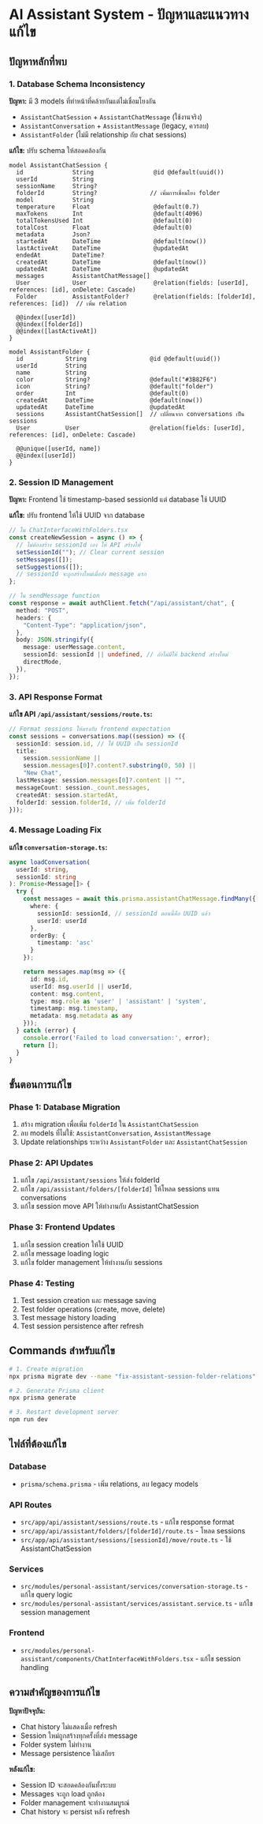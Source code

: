 # AI Assistant System - ปัญหาและแนวทางแก้ไข

## ปัญหาหลักที่พบ

### 1. Database Schema Inconsistency

**ปัญหา:** มี 3 models ที่ทำหน้าที่คล้ายกันแต่ไม่เชื่อมโยงกัน

- `AssistantChatSession` + `AssistantChatMessage` (ใช้งานจริง)
- `AssistantConversation` + `AssistantMessage` (legacy, ควรลบ)
- `AssistantFolder` (ไม่มี relationship กับ chat sessions)

**แก้ไข:** ปรับ schema ให้สอดคล้องกัน

```prisma
model AssistantChatSession {
  id              String                 @id @default(uuid())
  userId          String
  sessionName     String?
  folderId        String?               // เพิ่มการเชื่อมโยง folder
  model           String
  temperature     Float                  @default(0.7)
  maxTokens       Int                    @default(4096)
  totalTokensUsed Int                    @default(0)
  totalCost       Float                  @default(0)
  metadata        Json?
  startedAt       DateTime               @default(now())
  lastActiveAt    DateTime               @updatedAt
  endedAt         DateTime?
  createdAt       DateTime               @default(now())
  updatedAt       DateTime               @updatedAt
  messages        AssistantChatMessage[]
  User            User                   @relation(fields: [userId], references: [id], onDelete: Cascade)
  Folder          AssistantFolder?       @relation(fields: [folderId], references: [id])  // เพิ่ม relation

  @@index([userId])
  @@index([folderId])
  @@index([lastActiveAt])
}

model AssistantFolder {
  id            String                  @id @default(uuid())
  userId        String
  name          String
  color         String?                 @default("#3B82F6")
  icon          String?                 @default("folder")
  order         Int                     @default(0)
  createdAt     DateTime                @default(now())
  updatedAt     DateTime                @updatedAt
  sessions      AssistantChatSession[]  // เปลี่ยนจาก conversations เป็น sessions
  User          User                    @relation(fields: [userId], references: [id], onDelete: Cascade)

  @@unique([userId, name])
  @@index([userId])
}
```

### 2. Session ID Management

**ปัญหา:** Frontend ใช้ timestamp-based sessionId แต่ database ใช้ UUID

**แก้ไข:** ปรับ frontend ให้ใช้ UUID จาก database

```typescript
// ใน ChatInterfaceWithFolders.tsx
const createNewSession = async () => {
  // ไม่ต้องสร้าง sessionId เอง ให้ API สร้างให้
  setSessionId(""); // Clear current session
  setMessages([]);
  setSuggestions([]);
  // sessionId จะถูกสร้างใหม่เมื่อส่ง message แรก
};

// ใน sendMessage function
const response = await authClient.fetch("/api/assistant/chat", {
  method: "POST",
  headers: {
    "Content-Type": "application/json",
  },
  body: JSON.stringify({
    message: userMessage.content,
    sessionId: sessionId || undefined, // ถ้าไม่มีให้ backend สร้างใหม่
    directMode,
  }),
});
```

### 3. API Response Format

**แก้ไข API `/api/assistant/sessions/route.ts`:**

```typescript
// Format sessions ให้ตรงกับ frontend expectation
const sessions = conversations.map((session) => ({
  sessionId: session.id, // ใช้ UUID เป็น sessionId
  title:
    session.sessionName ||
    session.messages[0]?.content?.substring(0, 50) ||
    "New Chat",
  lastMessage: session.messages[0]?.content || "",
  messageCount: session._count.messages,
  createdAt: session.startedAt,
  folderId: session.folderId, // เพิ่ม folderId
}));
```

### 4. Message Loading Fix

**แก้ไข `conversation-storage.ts`:**

```typescript
async loadConversation(
  userId: string,
  sessionId: string
): Promise<Message[]> {
  try {
    const messages = await this.prisma.assistantChatMessage.findMany({
      where: {
        sessionId: sessionId, // sessionId ตอนนี้คือ UUID แล้ว
        userId: userId
      },
      orderBy: {
        timestamp: 'asc'
      }
    });

    return messages.map(msg => ({
      id: msg.id,
      userId: msg.userId || userId,
      content: msg.content,
      type: msg.role as 'user' | 'assistant' | 'system',
      timestamp: msg.timestamp,
      metadata: msg.metadata as any
    }));
  } catch (error) {
    console.error('Failed to load conversation:', error);
    return [];
  }
}
```

## ขั้นตอนการแก้ไข

### Phase 1: Database Migration

1. สร้าง migration เพื่อเพิ่ม `folderId` ใน `AssistantChatSession`
2. ลบ models ที่ไม่ใช้: `AssistantConversation`, `AssistantMessage`
3. Update relationships ระหว่าง `AssistantFolder` และ `AssistantChatSession`

### Phase 2: API Updates

1. แก้ไข `/api/assistant/sessions` ให้ส่ง folderId
2. แก้ไข `/api/assistant/folders/[folderId]` ให้โหลด sessions แทน conversations
3. แก้ไข session move API ให้ทำงานกับ AssistantChatSession

### Phase 3: Frontend Updates

1. แก้ไข session creation ให้ใช้ UUID
2. แก้ไข message loading logic
3. แก้ไข folder management ให้ทำงานกับ sessions

### Phase 4: Testing

1. Test session creation และ message saving
2. Test folder operations (create, move, delete)
3. Test message history loading
4. Test session persistence after refresh

## Commands สำหรับแก้ไข

```bash
# 1. Create migration
npx prisma migrate dev --name "fix-assistant-session-folder-relations"

# 2. Generate Prisma client
npx prisma generate

# 3. Restart development server
npm run dev
```

## ไฟล์ที่ต้องแก้ไข

### Database

- `prisma/schema.prisma` - เพิ่ม relations, ลบ legacy models

### API Routes

- `src/app/api/assistant/sessions/route.ts` - แก้ไข response format
- `src/app/api/assistant/folders/[folderId]/route.ts` - โหลด sessions
- `src/app/api/assistant/sessions/[sessionId]/move/route.ts` - ใช้ AssistantChatSession

### Services

- `src/modules/personal-assistant/services/conversation-storage.ts` - แก้ไข query logic
- `src/modules/personal-assistant/services/assistant.service.ts` - แก้ไข session management

### Frontend

- `src/modules/personal-assistant/components/ChatInterfaceWithFolders.tsx` - แก้ไข session handling

## ความสำคัญของการแก้ไข

**ปัญหาปัจจุบัน:**

- Chat history ไม่แสดงเมื่อ refresh
- Session ใหม่ถูกสร้างทุกครั้งที่ส่ง message
- Folder system ไม่ทำงาน
- Message persistence ไม่เสถียร

**หลังแก้ไข:**

- Session ID จะสอดคล้องกันทั้งระบบ
- Messages จะถูก load ถูกต้อง
- Folder management จะทำงานสมบูรณ์
- Chat history จะ persist หลัง refresh
